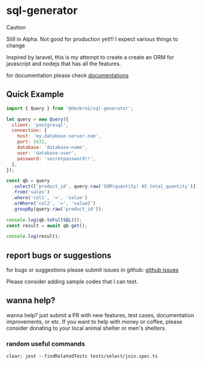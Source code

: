 # sql-generator

> [!CAUTION]
> Still in Alpha. Not good for production yet!!! I expect various things to change

Inspired by laravel, this is my attempt to create a create an ORM for javascript and nodejs that has all the features.

for documentation please check [documentations](https://devbro1.github.io/sql-generator/)

## Quick Example

```javascript
import { Query } from '@devbro1/sql-generator';

let query = new Query({
  client: 'postgresql',
  connection: {
    host: 'my.database-server.com',
    port: 5432,
    database: 'database-name',
    user: 'database-user',
    password: 'secretpassword!!',
  },
});

const qb = query
  .select(['product_id', query.raw('SUM(quantity) AS total_quantity')])
  .from('sales')
  .where('col1', '=', 'value')
  .orWhere('col2', '=', 'value2')
  .groupBy(query.raw('product_id'));

console.log(qb.toFullSQL());
const result = await qb.get();

console.log(result);
```

## report bugs or suggestions

for bugs or suggestions please submit issues in github:
[github issues](https://github.com/devbro1/sql-generator/issues)

Please consider adding sample codes that I can test.

## wanna help?

wanna help? just submit a PR with new features, test cases, documentation improvements, or etc.
If you want to help with money or coffee, please consider donating to your local animal shelter or men's shelters.

### random useful commands

```
clear; jest --findRelatedTests tests/select/join.spec.ts
```
